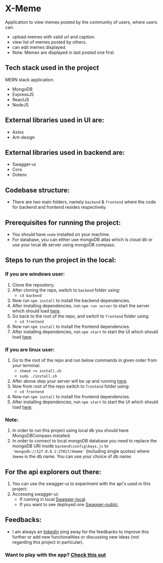 # X-Meme
Application to view memes posted by the community of users, where users can:
 - upload memes with valid url and caption.
 - view list of memes posted by others.
 - can edit memes displayed.
 - Note: Memes are displayed in  last posted one first.
 
## Tech stack used in the project
MERN stack application. 
 - MongoDB
 - ExpressJS
 - ReactJS
 - NodeJS
 
## External libraries used in UI are:
  - Axios
  - Ant-design

## External libraries used in backend are:
  - Swagger-ui
  - Cors
  - Dotenv

## Codebase structure:
  - There are two main folders, namely `backend` & `frontend` where the code for backend and frontend resides respectively.

  
## Prerequisites for running the project:
  - You should have `node` installed on your machine.
  - For database, you can either use mongoDB atlas which is cloud db or use your local db server using mongoDB compass.

## Steps to run the project in the local:
### If you are windows user:
 1. Clone the repository.
 2. After cloning the repo, switch to `backend` folder using:
    - `cd backend`
 3. Now run `npm install` to install the backend dependencies.
 4. After installing dependencies, run `npm run server` to start the server which should load [here](http://localhost:8081).
 5. Go back to the root of the repo, and switch to `frontend` folder using:
    - `cd frontend`
 6. Now run `npm install` to install the frontend dependencies.
 7. After installing dependencies, run `npm start` to start the UI which should load [here](http://localhost:3000).
### If you are linux user:
 1. Go to the root of the repo and run below commands in given order from your terminal:
    - `chmod +x install.sh`
    - `sudo ./install.sh`
 2. After above step your server will be up and running [here](http://localhost:8081).
 3. Now from root of the repo switch to `frontend` folder using:
    - `cd frontend`
 4. Now run `npm install` to install the frontend dependencies.
 5. After installing dependencies, run `npm start` to start the UI which should load [here](http://localhost:3000).
 
### Note:
 1. In order to run this project using local db you should have MongoDBCompass installed.
 2. In order to connect to local mongoDB database you need to replace the mongoDB URI inside `backend\config\keys.js` to `'mongodb://127.0.0.1:27017/Xmeme'` (including single quotes) where `Xmeme` is the db name. You can use your choice of db name.

## For the api explorers out there:
 1. You can use the swagger-ui to experiment with the api's used in this project.
 2. Accessing swagger-ui:
    - If running in local [Swagger-local](http://localhost:8081/swagger-ui).
    - If you want to see deployed one [Swagger-public](https://x-meme-ankur.herokuapp.com/swagger-ui).
    

## Feedbacks:
  - I am always an [linkedin](https://www.linkedin.com/in/ankurchaudhary627/) ping away for the feedbacks to improve this further or add new functionalities or discussing new ideas (not regarding this project in particular).
 
### Want to play with the app?  [Check this out](https://meme-ex.netlify.app/)
